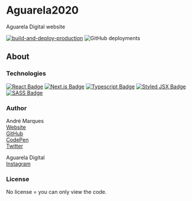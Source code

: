 # Aguarela2020  

Aguarela Digital website

[![build-and-deploy-production](https://github.com/AndreMarquesDev/Aguarela2020/actions/workflows/build-and-deploy-production.yml/badge.svg)](https://github.com/AndreMarquesDev/Aguarela2020/actions/workflows/build-and-deploy-production.yml)
![GitHub deployments](https://img.shields.io/github/deployments/AndreMarquesDev/Aguarela2020/production?label=vercel&logo=vercel&logoColor=white)

## About

### Technologies

<a href="https://reactjs.org" target="_blank">![React Badge](https://img.shields.io/badge/React_v17-20232A?style=for-the-badge&logo=react&logoColor=61DAFB)</a>
<a href="https://nextjs.org/" target="_blank">![Next.js Badge](https://img.shields.io/badge/Next.js_v10-000000?style=for-the-badge&logo=nextdotjs&logoColor=white)</a>
<a href="https://www.typescriptlang.org/" target="_blank">![Typescript Badge](https://img.shields.io/badge/TypeScript_v4-007ACC?style=for-the-badge&logo=typescript&logoColor=white)</a>
<a href="https://github.com/vercel/styled-jsx" target="_blank">![Styled JSX Badge](https://img.shields.io/badge/Styled_JSX-DB7093?style=for-the-badge&logo=styled-components&logoColor=white)</a>
<a href="https://sass-lang.com/" target="_blank">![SASS Badge](https://img.shields.io/badge/Sass-CC6699?style=for-the-badge&logo=sass&logoColor=white)</a>

### Author

André Marques  
[Website](https://andremarquesdev.com)  
[GitHub](https://github.com/AndreMarquesDev)  
[CodePen](https://codepen.io/AndreMarquesDev)  
[Twitter](https://twitter.com/axxyJS)  

Aguarela Digital  
[Instagram](https://www.instagram.com/aguareladigital)  

### License

No license = you can only view the code.
